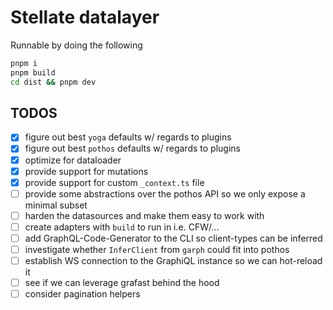 # Stellate datalayer

Runnable by doing the following

```sh
pnpm i
pnpm build
cd dist && pnpm dev
```

## TODOS

- [x] figure out best `yoga` defaults w/ regards to plugins
- [x] figure out best `pothos` defaults w/ regards to plugins
- [x] optimize for dataloader
- [x] provide support for mutations
- [x] provide support for custom `_context.ts` file
- [ ] provide some abstractions over the pothos API so we only expose a minimal subset
- [ ] harden the datasources and make them easy to work with
- [ ] create adapters with `build` to run in i.e. CFW/...
- [ ] add GraphQL-Code-Generator to the CLI so client-types can be inferred
- [ ] investigate whether `InferClient` from `garph` could fit into pothos
- [ ] establish WS connection to the GraphiQL instance so we can hot-reload it
- [ ] see if we can leverage grafast behind the hood
- [ ] consider pagination helpers

